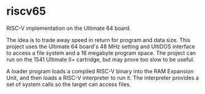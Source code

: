 # riscv65
RISC-V implementation on the Ultimate 64 board.

The idea is to trade away speed in return for program and data size. This project uses the Ultimate 64 board's 48 MHz setting and UltiDOS interface to access a file system and a 16 megabyte program space. The project can run on the 1541 Ultimate II+ cartridge, but may prove too slow to be useful.

A loader program loads a compiled RISC-V binary into the RAM Expansion Unit, and then loads a RISC-V interpreter to run it. The interpreter provides a set of system calls so the target can access files.
